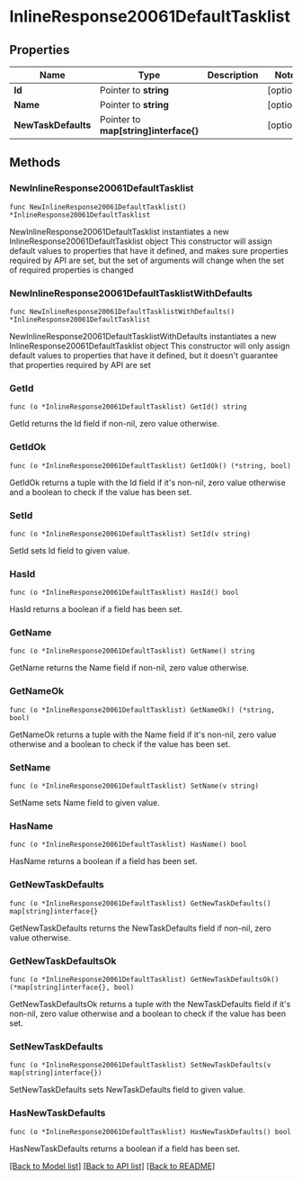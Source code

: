 # InlineResponse20061DefaultTasklist

## Properties

Name | Type | Description | Notes
------------ | ------------- | ------------- | -------------
**Id** | Pointer to **string** |  | [optional] 
**Name** | Pointer to **string** |  | [optional] 
**NewTaskDefaults** | Pointer to **map[string]interface{}** |  | [optional] 

## Methods

### NewInlineResponse20061DefaultTasklist

`func NewInlineResponse20061DefaultTasklist() *InlineResponse20061DefaultTasklist`

NewInlineResponse20061DefaultTasklist instantiates a new InlineResponse20061DefaultTasklist object
This constructor will assign default values to properties that have it defined,
and makes sure properties required by API are set, but the set of arguments
will change when the set of required properties is changed

### NewInlineResponse20061DefaultTasklistWithDefaults

`func NewInlineResponse20061DefaultTasklistWithDefaults() *InlineResponse20061DefaultTasklist`

NewInlineResponse20061DefaultTasklistWithDefaults instantiates a new InlineResponse20061DefaultTasklist object
This constructor will only assign default values to properties that have it defined,
but it doesn't guarantee that properties required by API are set

### GetId

`func (o *InlineResponse20061DefaultTasklist) GetId() string`

GetId returns the Id field if non-nil, zero value otherwise.

### GetIdOk

`func (o *InlineResponse20061DefaultTasklist) GetIdOk() (*string, bool)`

GetIdOk returns a tuple with the Id field if it's non-nil, zero value otherwise
and a boolean to check if the value has been set.

### SetId

`func (o *InlineResponse20061DefaultTasklist) SetId(v string)`

SetId sets Id field to given value.

### HasId

`func (o *InlineResponse20061DefaultTasklist) HasId() bool`

HasId returns a boolean if a field has been set.

### GetName

`func (o *InlineResponse20061DefaultTasklist) GetName() string`

GetName returns the Name field if non-nil, zero value otherwise.

### GetNameOk

`func (o *InlineResponse20061DefaultTasklist) GetNameOk() (*string, bool)`

GetNameOk returns a tuple with the Name field if it's non-nil, zero value otherwise
and a boolean to check if the value has been set.

### SetName

`func (o *InlineResponse20061DefaultTasklist) SetName(v string)`

SetName sets Name field to given value.

### HasName

`func (o *InlineResponse20061DefaultTasklist) HasName() bool`

HasName returns a boolean if a field has been set.

### GetNewTaskDefaults

`func (o *InlineResponse20061DefaultTasklist) GetNewTaskDefaults() map[string]interface{}`

GetNewTaskDefaults returns the NewTaskDefaults field if non-nil, zero value otherwise.

### GetNewTaskDefaultsOk

`func (o *InlineResponse20061DefaultTasklist) GetNewTaskDefaultsOk() (*map[string]interface{}, bool)`

GetNewTaskDefaultsOk returns a tuple with the NewTaskDefaults field if it's non-nil, zero value otherwise
and a boolean to check if the value has been set.

### SetNewTaskDefaults

`func (o *InlineResponse20061DefaultTasklist) SetNewTaskDefaults(v map[string]interface{})`

SetNewTaskDefaults sets NewTaskDefaults field to given value.

### HasNewTaskDefaults

`func (o *InlineResponse20061DefaultTasklist) HasNewTaskDefaults() bool`

HasNewTaskDefaults returns a boolean if a field has been set.


[[Back to Model list]](../README.md#documentation-for-models) [[Back to API list]](../README.md#documentation-for-api-endpoints) [[Back to README]](../README.md)


